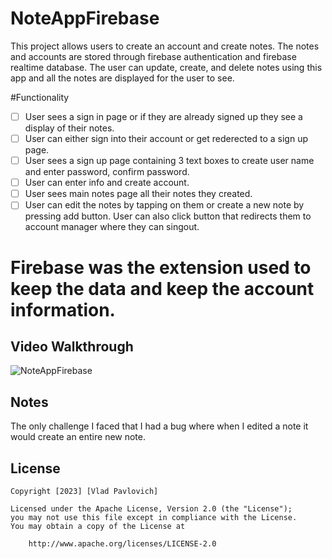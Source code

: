 # NoteAppFirebase
This project allows users to create an account and create notes. The notes and accounts are stored through firebase authentication and firebase realtime database.
The user can update, create, and delete notes using this app and all the notes are displayed for the user to see.

#Functionality

* [ ] User sees a sign in page or if they are already signed up they see a display of their notes.
* [ ] User can either sign into their account or get rederected to a sign up page.
* [ ] User sees a sign up page containing 3 text boxes to create user name and enter password, confirm password.
* [ ] User can enter info and create account.
* [ ] User sees main notes page all their notes they created.
* [ ] User can edit the notes by tapping on them or create a new note by pressing add button. User can also click button that redirects them to account manager where they can singout.

# Firebase was the extension used to keep the data and keep the account information.


## Video Walkthrough
![NoteAppFirebase](https://github.com/VladPavlovich/NoteAppFirebase/assets/123675038/3db6ab01-ba14-49e4-899b-8ab66e9c0f20)


## Notes
The only challenge I faced that I had a bug where when I edited a note it would create an entire new note.


## License

    Copyright [2023] [Vlad Pavlovich]

    Licensed under the Apache License, Version 2.0 (the "License");
    you may not use this file except in compliance with the License.
    You may obtain a copy of the License at

        http://www.apache.org/licenses/LICENSE-2.0
